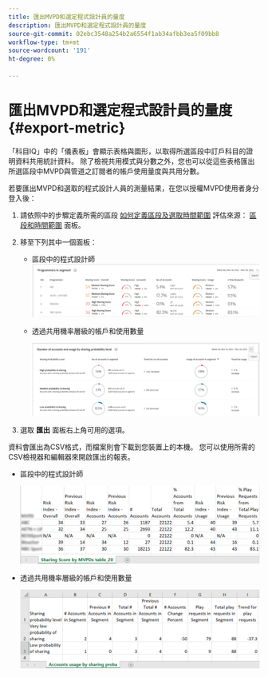 ```yaml
---
title: 匯出MVPD和選定程式設計員的量度
description: 匯出MVPD和選定程式設計員的量度
source-git-commit: 02ebc3548a254b2a6554f1ab34afbb3ea5f09bb8
workflow-type: tm+mt
source-wordcount: '191'
ht-degree: 0%

---
```


# 匯出MVPD和選定程式設計員的量度 {#export-metric}

「科目IQ」中的「儀表板」會顯示表格與圖形，以取得所選區段中訂戶科目的證明資料共用統計資料。 除了檢視共用模式與分數之外，您也可以從這些表格匯出所選區段中MVPD與管道之訂閱者的帳戶使用量度與共用分數。

若要匯出MVPD和選取的程式設計人員的測量結果，在您以授權MVPD使用者身分登入後：

1. 請依照中的步驟定義所需的區段 [如何定義區段及選取時間範圍](/help/AccountIQ/howto-select-segment-timeframe.md) 評估來源： [區段和時間範圍](/help/AccountIQ/segments-timeframe.md) 面板。

1. 移至下列其中一個面板：

   * 區段中的程式設計師
     ![](assets/prog-segment-export-option.png)

   * 透過共用機率層級的帳戶和使用數量

     ![](assets/progr-usage-panel-export.png)

1. 選取 **匯出** 面板右上角可用的選項。

資料會匯出為CSV格式，而檔案則會下載到您裝置上的本機。 您可以使用所需的CSV檢視器和編輯器來開啟匯出的報表。

* 區段中的程式設計師

  ![](assets/export-progr-in-seg.png)


* 透過共用機率層級的帳戶和使用數量

  ![](assets/export-acc-usage.png)
